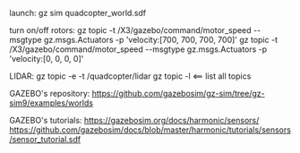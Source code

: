 launch: gz sim quadcopter_world.sdf

turn on/off rotors:
gz topic -t /X3/gazebo/command/motor_speed --msgtype gz.msgs.Actuators -p 'velocity:[700, 700, 700, 700]'
gz topic -t /X3/gazebo/command/motor_speed --msgtype gz.msgs.Actuators -p 'velocity:[0, 0, 0, 0]'

LIDAR:
 gz topic -e -t /quadcopter/lidar
 gz topic -l <== list all topics


GAZEBO's repository:
https://github.com/gazebosim/gz-sim/tree/gz-sim9/examples/worlds

GAZEBO's tutorials:
https://gazebosim.org/docs/harmonic/sensors/
https://github.com/gazebosim/docs/blob/master/harmonic/tutorials/sensors/sensor_tutorial.sdf
